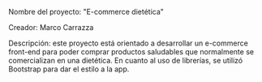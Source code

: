 Nombre del proyecto: "E-commerce dietética"

Creador: Marco Carrazza

Descripción: este proyecto está orientado a desarrollar un e-commerce front-end para poder comprar productos saludables que normalmente se comercializan en una dietética.
En cuanto al uso de librerías, se utilizó Bootstrap para dar el estilo a la app.
